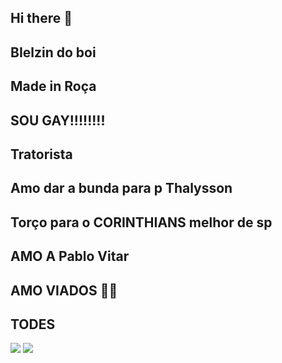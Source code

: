 ## Hi there 👋
## BIelzin do boi
## Made in Roça
## SOU GAY!!!!!!!!
## Tratorista
## Amo dar a bunda para p Thalysson
## Torço para o CORINTHIANS melhor de sp
## AMO A Pablo Vitar
## AMO VIADOS 🏳️‍🌈

## TODES

![](https://media1.tenor.com/m/5A0yDLLBAA0AAAAd/chasing-herding.gif)
![](https://media1.tenor.com/m/EV0Ecp0HuWsAAAAC/valentine-day.gif)
